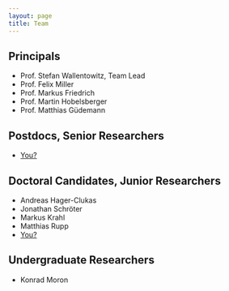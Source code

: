 ```yaml
---
layout: page
title: Team
---
```


## Principals

- Prof. Stefan Wallentowitz, Team Lead
- Prof. Felix Miller
- Prof. Markus Friedrich
- Prof. Martin Hobelsberger
- Prof. Matthias Güdemann

## Postdocs, Senior Researchers

- [You?](/jobs)

## Doctoral Candidates, Junior Researchers

- Andreas Hager-Clukas
- Jonathan Schröter
- Markus Krahl
- Matthias Rupp
- [You?](/jobs)

## Undergraduate Researchers

- Konrad Moron